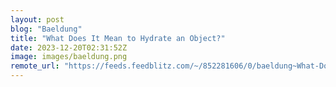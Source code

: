 ```yaml
---
layout: post
blog: "Baeldung"
title: "What Does It Mean to Hydrate an Object?"
date: 2023-12-20T02:31:52Z
image: images/baeldung.png
remote_url: "https://feeds.feedblitz.com/~/852281606/0/baeldung~What-Does-It-Mean-to-Hydrate-an-Object"
---
```

